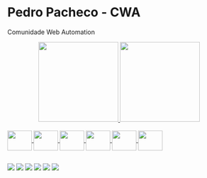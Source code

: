 # Pedro Pacheco - CWA
Comunidade Web Automation

<div align="center">
  <a href="https://github.com/pedroalpacheco">
  <img height="180em" src="https://github-readme-stats.vercel.app/api?username=pedroalpacheco&show_icons=true&theme=discord_old_blurple&include_all_commits=true&count_private=true"/>
  <img height="180em" src="https://github-readme-stats.vercel.app/api/top-langs/?username=pedroalpacheco&layout=compact&langs_count=7&theme=discord_old_blurple"/>
</div>
  <div style="display: inline_block"><br>
  <img align="center"  height="45" width="55" src="https://cdn.jsdelivr.net/gh/devicons/devicon/icons/javascript/javascript-original.svg">
  <img align="center"  height="45" width="55" src="https://cdn.jsdelivr.net/gh/devicons/devicon/icons/nodejs/nodejs-original-wordmark.svg">
  <img align="center"  height="45" width="55" src="https://cdn.jsdelivr.net/gh/devicons/devicon/icons/electron/electron-original.svg">
  <img align="center"  height="45" width="55" src="https://cdn.jsdelivr.net/gh/devicons/devicon/icons/python/python-original.svg">
  <img align="center"  height="45" width="55" src="https://cdn.jsdelivr.net/gh/devicons/devicon/icons/bash/bash-original.svg" >
  <img align="center"  height="45" width="55" src="https://cdn.jsdelivr.net/gh/devicons/devicon/icons/linux/linux-original.svg">


</div>
  
  ##
  
  <a href="https://www.youtube.com/c/PedroPachecoDev" target="_blank"><img src="https://img.shields.io/badge/YouTube-FF0000?style=for-the-badge&logo=youtube&logoColor=white" target="_blank"></a>
  <a href="https://t.me/webscraping_automacaonavegadores" target="_blank"><img src="https://img.shields.io/badge/Telegram-2CA5E0?style=for-the-badge&logo=telegram&logoColor=white" target="_blank"></a>
  <a href="https://www.instagram.com/pedroalpacheco/" target="_blank"><img src="https://img.shields.io/badge/-Instagram-%23E4405F?style=for-the-badge&logo=instagram&logoColor=white" target="_blank"></a> 
  <a href = "mailto:contato@pedropachecodev.com.br"><img src="https://img.shields.io/badge/-Gmail-%23333?style=for-the-badge&logo=gmail&logoColor=white" target="_blank"></a>
  <a href="https://www.linkedin.com/in/pedroalpacheco/" target="_blank"><img src="https://img.shields.io/badge/-LinkedIn-%230077B5?style=for-the-badge&logo=linkedin&logoColor=white" target="_blank"></a> 
  <a href="https://pedropachecodev.com.br/" target="_blank"><img src="https://img.shields.io/website-up-down-green-red/http/monip.org.svg" target="_blank"></a>
 
 
</div>
  

